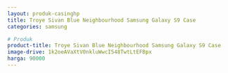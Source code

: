 ```yaml
---
layout: produk-casinghp
title: Troye Sivan Blue Neighbourhood Samsung Galaxy S9 Case
categories: samsung

# Produk
product-title: Troye Sivan Blue Neighbourhood Samsung Galaxy S9 Case
image-drive: 1k2oeAVaXtV0nkluWwcI548TwtLtEFBpx
harga: 90000
---
```


